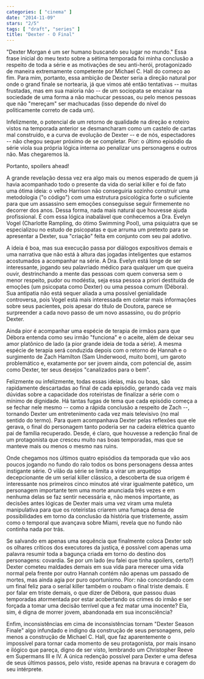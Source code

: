 ```yaml
---
categories: [ "cinema" ]
date: "2014-11-09"
stars: "2/5"
tags: [ "draft", "series" ]
title: "Dexter - O Final"
---
```

"Dexter Morgan é um ser humano buscando seu lugar no mundo." Essa frase
inicial do meu texto sobre a sétima temporada foi minha conclusão
a respeito de toda a série e as motivações de seu anti-herói,
protagonizado de maneira extremamente competente por Michael C. Hall
do começo ao fim. Para mim, portanto, essa ambição de Dexter seria
a direção natural por onde o grand finale se nortearia, já que vimos
até então tentativas -- muitas frustadas, mas em sua maioria não --
de um sociopata se encaixar na sociedade de uma forma a não machucar
pessoas, ou pelo menos pessoas que não "mereçam" ser machucadas (isso
depende do nível do politicamente correto de cada um).

Infelizmente, o potencial de um retorno de qualidade na direção e
roteiro vistos na temporada anterior se desmancharam como um castelo de
cartas mal construído, e a curva de evolução de Dexter -- e de nós,
espectadores -- não chegou sequer próximo de se completar. Pior:
o último episódio da série viola sua própria lógica interna ao
penalizar uns personagens e outros não. Mas chegaremos lá.

Portanto, spoilers ahead!

A grande revelação dessa vez era algo mais ou menos esperado de quem
já havia acompanhado todo o presente da vida do serial killer e foi
de fato uma ótima ideia: o velho Harrison não conseguiria sozinho
construir uma metodologia ("o código") com uma estrutura psicológica
forte o suficiente para que um assassino sem emoções conseguisse
seguir firmemente no decorrer dos anos. Dessa forma, nada mais natural
que houvesse ajuda profissional. É com essa lógica inabalável que
conhecemos a Dra. Evelyn Vogel (Charlotte Rampling, do ótimo Swimming
Pool), uma psiquiatra que se especializou no estudo de psicopatas e
que arruma um pretexto para se apresentar a Dexter, sua "criação"
feita em conjunto com seu pai adotivo.

A ideia é boa, mas sua execução passa por diálogos expositivos demais
e uma narrativa que não está à altura das jogadas inteligentes que
estamos acostumados a acompanhar na série. A Dra. Evelyn está longe
de ser interessante, jogando seu palavriado médico para qualquer um
que queira ouvir, destrinchando a mente das pessoas com quem conversa
sem o menor respeito, pudor ou modéstia, seja essa pessoa a priori
destituída de emoções (um psicopata como Dexter) ou uma pessoa comum
(Débora). Sua antipatia não está sequer aliada a uma possível
genialidade controversa, pois Vogel está mais interessada em coletar
mais informações sobre seus pacientes, pois apesar do título de
Doutora, parece se surpreender a cada novo passo de um novo assassino,
ou do próprio Dexter.

Ainda pior é acompanhar uma espécie de terapia de irmãos para que
Débora entenda como seu irmão "funciona" e o aceite, além de deixar
seu amor platônico de lado (a pior grande ideia de toda a série). A
mesma espécie de terapia será conduzida depois com o retorno de Hannah
e o surgimento de Zach Hamilton (Sam Underwood, muito bom), um garoto
problemático e, exatamente por ser jovem ainda, com potencial de,
assim como Dexter, ter seus desejos "canalizados para o bem".

Felizmente ou infelizmente, todas essas ideias, más ou boas, são
rapidamente descartadas ao final de cada episódio, gerando cada
vez mais dúvidas sobre a capacidade dos roteiristas de finalizar a
série com o mínimo de dignidade. Há tantas fugas de tema que cada
episódio começa a se fechar nele mesmo -- como a rápida conclusão
a respeito de Zach --, tornando Dexter um entretenimento cada vez mais
televisivo (no mal sentido do termo). Para quem acompanhava Dexter pelas
reflexões que ele gerava, o final do personagem tanto poderia ser na
cadeira elétrica quanto pai de família recuperado. Desde, é claro,
que houvesse a redenção final de um protagonista que cresceu muito
nas boas temporadas, mas que se manteve mais ou menos o mesmo nas ruins.

Onde chegamos nos últimos quatro episódios da temporada que vão aos
poucos jogando no fundo do ralo todos os bons personagens dessa antes
instigante série. O vilão da série se limita a virar um arquétipo
decepcionante de um serial killer clássico, a descoberta de sua origem é
interessante nos primeiros cinco minutos até virar igualmente patético,
um personagem importante tem uma morte anunciada três vezes e em nenhuma
delas se faz sentir necessária e, não menos importante, as decisões
antes lógicas de Dexter mais uma vez viram uma muleta manipulativa para
que os roteiristas criarem uma fumaça densa de possibilidades em torno
da conclusão da história que tristemente, assim como o temporal que
avançava sobre Miami, revela que no fundo não continha nada por trás.

Se salvando em apenas uma sequência que finalmente coloca Dexter
sob os olhares críticos dos executores da justiça, é possível com
apenas uma palavra resumir toda a bagunça criada em torno do destino
dos personagens: covardia. Se por um lado (eu falei que tinha spoilers,
certo?) Dexter cometeu maldades demais em sua vida para merecer uma vida
normal pela frente por outro Hannah contém não apenas um passado de
mortes, mas ainda agia por puro oportunismo. Pior: não concordando com um
final feliz para o serial killer também o roubam o final triste demais. E
por falar em triste demais, o que dizer de Débora, que passou duas
temporadas atormentada por estar acobertando os crimes do irmão e ser
forçada a tomar uma decisão terrível que a fez matar uma inocente? Ela,
sim, é digna de morrer jovem, abandonada em sua inconsciência?

Enfim, inconsistências em cima de inconsistências tornam "Dexter Season
Finale" algo infundado e indigno da construção de seus personagens,
pelo menos a construção de Michael C. Hall, que faz aparentemente o
impossível para tornar cada momento de seu protagonista, por mais insano
e ilógico que pareça, digno de ser visto, lembrando um Christopher
Reeve em Supermans III e IV. A única redenção possível para Dexter e
uma defesa de seus últimos passos, pelo visto, reside apenas na bravura
e coragem do seu intérprete.
